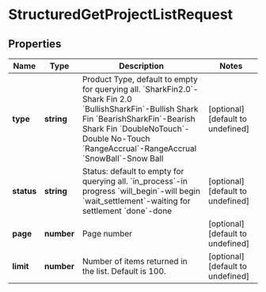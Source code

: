 # StructuredGetProjectListRequest

## Properties

Name | Type | Description | Notes
------------ | ------------- | ------------- | -------------
**type** | **string** |  Product Type, default to empty for querying all.  &#x60;SharkFin2.0&#x60;-Shark Fin 2.0  &#x60;BullishSharkFin&#x60;-Bullish Shark Fin  &#x60;BearishSharkFin&#x60;-Bearish Shark Fin  &#x60;DoubleNoTouch&#x60;-Double No-Touch  &#x60;RangeAccrual&#x60;-RangeAccrual  &#x60;SnowBall&#x60;-Snow Ball  | [optional] [default to undefined]
**status** | **string** |  Status: default to empty for querying all.   &#x60;in_process&#x60;-in progress  &#x60;will_begin&#x60;-will begin  &#x60;wait_settlement&#x60;-waiting for settlement  &#x60;done&#x60;-done | [optional] [default to undefined]
**page** | **number** | Page number | [optional] [default to undefined]
**limit** | **number** | Number of items returned in the list. Default is 100. | [optional] [default to undefined]

